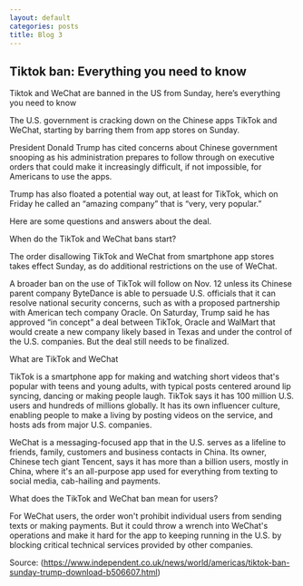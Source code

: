 ```yaml
---
layout: default
categories: posts
title: Blog 3
---
```



## Tiktok ban: Everything you need to know

Tiktok and WeChat are banned in the US from Sunday, here’s everything you need to know

The U.S. government is cracking down on the Chinese apps TikTok and WeChat, starting by barring them from app stores on Sunday.

President Donald Trump has cited concerns about Chinese government snooping as his administration prepares to follow through on executive orders that could make it increasingly difficult, if not impossible, for Americans to use the apps.

Trump has also floated a potential way out, at least for TikTok, which on Friday he called an “amazing company” that is “very, very popular.”

Here are some questions and answers about the deal.

When do the TikTok and WeChat bans start?

The order disallowing TikTok and WeChat from smartphone app stores takes effect Sunday, as do additional restrictions on the use of WeChat.

A broader ban on the use of TikTok will follow on Nov. 12 unless its Chinese parent company ByteDance is able to persuade U.S. officials that it can resolve national security concerns, such as with a proposed partnership with American tech company Oracle. On Saturday, Trump said he has approved “in concept” a deal between TikTok, Oracle and WalMart that would create a new company likely based in Texas and under the control of the U.S. companies. But the deal still needs to be finalized.

What are TikTok and WeChat

TikTok is a smartphone app for making and watching short videos that's popular with teens and young adults, with typical posts centered around lip syncing, dancing or making people laugh. TikTok says it has 100 million U.S. users and hundreds of millions globally. It has its own influencer culture, enabling people to make a living by posting videos on the service, and hosts ads from major U.S. companies.

WeChat is a messaging-focused app that in the U.S. serves as a lifeline to friends, family, customers and business contacts in China. Its owner, Chinese tech giant Tencent, says it has more than a billion users, mostly in China, where it's an all-purpose app used for everything from texting to social media, cab-hailing and payments.

What does the TikTok and WeChat ban mean for users?

For WeChat users, the order won't prohibit individual users from sending texts or making payments. But it could throw a wrench into WeChat's operations and make it hard for the app to keeping running in the U.S. by blocking critical technical services provided by other companies.


Source: (https://www.independent.co.uk/news/world/americas/tiktok-ban-sunday-trump-download-b506607.html)

